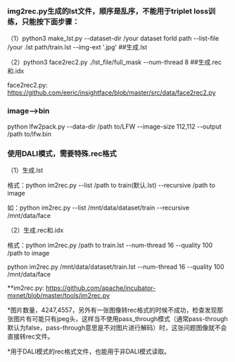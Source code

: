 ### img2rec.py生成的lst文件，顺序是乱序，不能用于triplet loss训练，只能按下面步骤：

（1）python3 make_lst.py --dataset-dir /your dataset forld path --list-file /your .lst path/train.lst --img-ext '.jpg'    ##生成.lst

（2）python3 face2rec2.py ./lst_file/full_mask --num-thread 8    ##生成.rec和.idx

face2rec2.py:   https://github.com/eeric/insightface/blob/master/src/data/face2rec2.py

### image-->bin
python lfw2pack.py --data-dir /path to/LFW --image-size 112,112 --output /path to/lfw.bin

### 使用DALI模式，需要特殊.rec格式

（1）生成.lst

格式：python im2rec.py --list /path to train(默认.lst) --recursive /path to image

如：python im2rec.py --list /mnt/data/dataset/train --recursive /mnt/data/face

（2）生成.rec和.idx

格式：python im2rec.py /path to train.lst --num-thread 16 --quality 100 /path to image

python im2rec.py /mnt/data/dataset/train.lst --num-thread 16 --quality 100 /mnt/data/face

**im2rec.py: https://github.com/apache/incubator-mxnet/blob/master/tools/im2rec.py

*图片数量，4247,4557，另外有一张图像转rec格式的时候不成功，检查发现那张图片有可能只有jpeg头，这样当不使用pass_through模式（通常pass-through 默认为false，pass-through意思是不对图片进行解码）时，这张问题图像就不会直接转rec文件。

*用于DALI模式的rec格式文件，也能用于非DALI模式读取。
